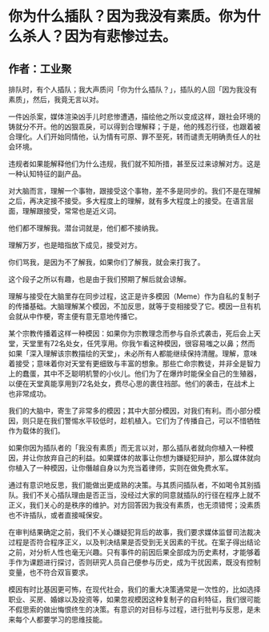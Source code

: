# 你为什么插队？因为我没有素质。你为什么杀人？因为有悲惨过去。

## 作者：工业聚

排队时，有个人插队；我大声质问「你为什么插队？」，插队的人回「因为我没有素质」，然后，我竟无言以对。

一件凶杀案，媒体渲染凶手儿时悲惨遭遇，描绘他之所以变成这样，跟社会环境的铸就分不开。他的凶狠乖戾，可以得到合理解释；于是，他的残忍行径，也跟着被合理化。人们开始同情他，认为情有可原、罪不至死，转而谴责无明确责任人的社会环境。

违规者如果能解释他们为什么违规，我们就不知所措，甚至反过来谅解对方。这是一种认知特征的副产品。

对大脑而言，理解一个事物，跟接受这个事物，差不多是同步的。我们不是在理解之后，再决定接不接受。多大程度上的理解，就有多大程度上的接受。在语言层面，理解跟接受，常常也是近义词。

他们都不理解我。潜台词就是，他们都不接纳我。

理解万岁，也是暗指放下成见，接受对方。

你们骂我，是因为不了解我，如果你们了解我，就会来打我了。

这个段子之所以有趣，也是由于我们预期了解后就会谅解。

理解与接受在大脑里存在同步过程，这正是许多模因（Meme）作为自私的复制子的传播基础。大脑理解某个模因，不加反思，就等于变相接受了它。模因一旦有机会就从中作梗，寄主便有意无意地传播它。

某个宗教传播着这样一种模因：如果你为宗教理念而参与自杀式袭击，死后会上天堂，天堂里有72名处女，任凭享用。你我乍看这种模因，很容易嗤之以鼻；然而如果「深入理解该宗教描绘的天堂」，未必所有人都能继续保持清醒。理解，意味着接受；意味着你对天堂有更细致与丰富的想象。那些亡命宗教徒，并非全是智力上的蠢蛋，其中不乏聪明机警的小伙儿。他们为了在爆炸时能保全自己的生殖器，以便在天堂真能享用到72名处女，费尽心思的裹住裆部。他们的袭击，在战术上也非常成功。

我们的大脑中，寄生了非常多的模因；其中大部分模因，对我们有利。而小部分模因，则只是在我们警惕水平较低时，趁机植入。它们为了传播自己，可以不惜牺牲作为载体的我们。

如果你因为插队者的「我没有素质」而无言以对，那么插队者就向你植入一种模因，并让你放弃自己的利益。如果媒体的故事让你想为嫌疑犯辩护，那么媒体就向你植入了一种模因，让你僭越自身以为充当着律师，实则在做免费水军。

通过有意识地反思，我们能做出更成熟的决策。与其质问插队者，不如喝令其别插队。我们不关心插队理由是否正当，没经过大家的同意就插队的行径在程序上就不正义，我们关心的是秩序的维护。对方回答因为我没有素质，也无须错愕；没素质也不许插队，或者直接喊保安。

在审判结果确定之前，我们不关心嫌疑犯背后的故事，我们要求媒体监督司法裁决过程是否符合程序正义，以及判决结果是否受到无关因素的干扰。在案子得出结论之前，对分析人性也毫无兴趣。只有事件的前因后果全部成为历史素材，才能够着手作为课题进行探讨，否则研究人员自己便参与历史，成为干扰因素，既没有控制变量，也不符合双盲要求。

模因有时比基因更可怖，在现代社会，我们的重大决策通常是一次性的，比如选择职业、买房、婚嫁以及投资等，如果忽视模因这种复制子的自利特征，我们很可能不假思索的做出悔恨终生的决策。有意识的对目标与过程，进行批判与反思，是未来每个人都要学习的思维技能。

